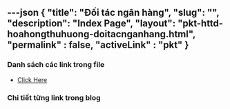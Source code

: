 ---json
{
    "title": "Đối tác ngân hàng",
    "slug": "",
    "description": "Index Page",
    "layout": "pkt-httd-hoahongthuhuong-doitacnganhang.html",
    "permalink" : false,
    "activeLink" : "pkt"
}
---



### Danh sách các link trong file
- [Click Here](./blog-list.html)

### Chi tiết từng link trong blog